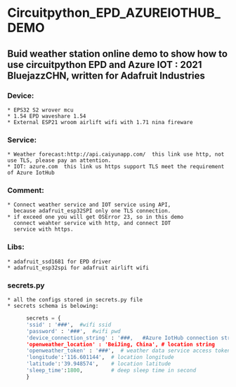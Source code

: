 # Circuitpython_EPD_AZUREIOTHUB_DEMO

## Buid weather station online demo to show how to use circuitpython EPD and Azure IOT : 2021 BluejazzCHN, written for Adafruit Industries

### Device:
    * EPS32 S2 wrover mcu
    * 1.54 EPD waveshare 1.54
    * External ESP21 wroom airlift wifi with 1.71 nina fireware
### Service:
    * Weather forecast:http://api.caiyunapp.com/  this link use http, not use TLS, please pay an attention.
    * IOT: azure.com  this link us https support TLS meet the requirement of Azure IotHub
### Comment:
    * Connect weather service and IOT service using API, 
      because adafruit_esp32SPI only one TLS connection. 
    * if exceed one you will get OSError 23, so in this demo
      connect weahter service with http, and connect IOT 
      service with https.
### Libs:
    * adafruit_ssd1681 for EPD driver
    * adafruit_esp32spi for adafruit airlift wifi
### secrets.py
    * all the configs stored in secrets.py file
    * secrets schema is belowing:
```Python
      secrets = {
      'ssid' : '###',  #wifi ssid
      'password' : '###',  #wifi pwd
      'device_connection_string' : '###,   #Azure IotHub connection string ,please go to  azure portal copyand paste
      'openweather_location' : 'BeiJing, China', # location string
      'openweather_token' : '###',  # weather data service access token from caiyun api website
      'longitude':'116.601144',  # location longitude
      'latitude':'39.948574',    # location latitude
      'sleep_time':1800,         # deep sleep time in second
      }
 ```
    
